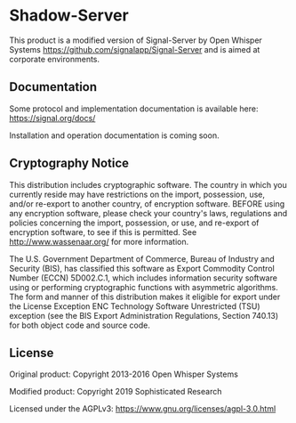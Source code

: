 Shadow-Server
=================

This product is a modified version of Signal-Server by Open Whisper Systems https://github.com/signalapp/Signal-Server and is aimed at corporate environments.

Documentation
-------------

Some protocol and implementation documentation is available here: https://signal.org/docs/

Installation and operation documentation is coming soon.


Cryptography Notice
------------

This distribution includes cryptographic software. The country in which you currently reside may have restrictions on the import, possession, use, and/or re-export to another country, of encryption software.
BEFORE using any encryption software, please check your country's laws, regulations and policies concerning the import, possession, or use, and re-export of encryption software, to see if this is permitted.
See <http://www.wassenaar.org/> for more information.

The U.S. Government Department of Commerce, Bureau of Industry and Security (BIS), has classified this software as Export Commodity Control Number (ECCN) 5D002.C.1, which includes information security software using or performing cryptographic functions with asymmetric algorithms.
The form and manner of this distribution makes it eligible for export under the License Exception ENC Technology Software Unrestricted (TSU) exception (see the BIS Export Administration Regulations, Section 740.13) for both object code and source code.

License
---------------------
Original product:
Copyright 2013-2016 Open Whisper Systems

Modified product:
Copyright 2019 Sophisticated Research

Licensed under the AGPLv3: https://www.gnu.org/licenses/agpl-3.0.html
